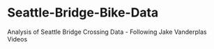 # Seattle-Bridge-Bike-Data
Analysis of Seattle Bridge Crossing Data - Following Jake Vanderplas Videos
